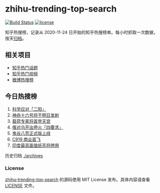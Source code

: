 # zhihu-trending-top-search

[![Build Status](https://github.com/justjavac/zhihu-trending-top-search/workflows/ci/badge.svg?branch=main)](https://github.com/justjavac/zhihu-trending-top-search/actions)
[![license](https://img.shields.io/github/license/justjavac/zhihu-trending-top-search)](https://github.com/justjavac/zhihu-trending-top-search/blob/main/LICENSE)

知乎热搜榜，记录从 2020-11-24 日开始的知乎热搜榜单。每小时抓取一次数据，按天[归档](./archives)。

## 相关项目

- [知乎热门话题](https://github.com/justjavac/zhihu-trending-hot-questions)
- [知乎热门视频](https://github.com/justjavac/zhihu-trending-hot-video)
- [微博热搜榜](https://github.com/justjavac/weibo-trending-hot-search)

## 今日热搜榜

<!-- BEGIN -->
<!-- 最后更新时间 Mon May 29 2023 17:07:11 GMT+0800 (China Standard Time) -->

1. [科学应对「二阳」](https://www.zhihu.com/search?q=%E7%A7%91%E5%AD%A6%E5%BA%94%E5%AF%B9%E3%80%8C%E4%BA%8C%E9%98%B3%E3%80%8D)
1. [神舟十六号将于明日发射](https://www.zhihu.com/search?q=%E7%A5%9E%E8%88%9F%E5%8D%81%E5%85%AD%E5%8F%B7%E5%B0%86%E4%BA%8E%E6%98%8E%E6%97%A5%E5%8F%91%E5%B0%84)
1. [载荷专家将首登天宫](https://www.zhihu.com/search?q=%E8%BD%BD%E8%8D%B7%E4%B8%93%E5%AE%B6%E5%B0%86%E9%A6%96%E7%99%BB%E5%A4%A9%E5%AE%AB)
1. [俄对乌开出停火「四要求」](https://www.zhihu.com/search?q=%E4%BF%84%E5%AF%B9%E4%B9%8C%E5%BC%80%E5%87%BA%E5%81%9C%E7%81%AB%E3%80%8C%E5%9B%9B%E8%A6%81%E6%B1%82%E3%80%8D)
1. [鬼谷八荒正式版上线](https://www.zhihu.com/search?q=%E9%AC%BC%E8%B0%B7%E5%85%AB%E8%8D%92%E6%AD%A3%E5%BC%8F%E7%89%88%E4%B8%8A%E7%BA%BF)
1. [C919 商业首飞](https://www.zhihu.com/search?q=C919%20%E5%95%86%E4%B8%9A%E9%A6%96%E9%A3%9E)
1. [印度最高面值纸币将停用](https://www.zhihu.com/search?q=%E5%8D%B0%E5%BA%A6%E6%9C%80%E9%AB%98%E9%9D%A2%E5%80%BC%E7%BA%B8%E5%B8%81%E5%B0%86%E5%81%9C%E7%94%A8)

<!-- END -->

历史归档 [./archives](./archives)

### License

[zhihu-trending-top-search](https://github.com/justjavac/zhihu-trending-top-search) 的源码使用 MIT License
发布。具体内容请查看 [LICENSE](./LICENSE) 文件。

